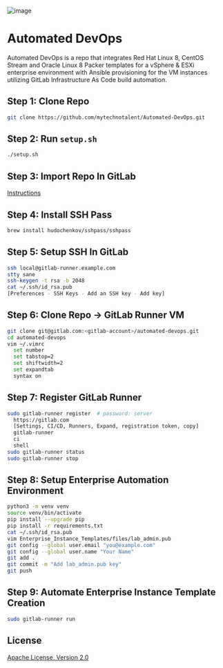 ![image](https://github.com/mytechnotalent/Automated-DevOps/blob/main/Automated%20DevOps.png?raw=true)

# Automated DevOps
Automated DevOps is a repo that integrates Red Hat Linux 8, CentOS Stream and Oracle Linux 8 Packer templates for a vSphere & ESXi enterprise environment with Ansible provisioning for the VM instances utilizing GitLab Infrastructure As Code build automation.

## Step 1: Clone Repo
```bash
git clone https://github.com/mytechnotalent/Automated-DevOps.git
```

## Step 2: Run `setup.sh`
```bash
./setup.sh
```

## Step 3: Import Repo In GitLab
[Instructions](https://docs.gitlab.com/ee/user/project/import/github.html)

## Step 4: Install SSH Pass
```bash
brew install hudochenkov/sshpass/sshpass
```

## Step 5: Setup SSH In GitLab
```bash
ssh local@gitlab-runner.example.com
stty sane
ssh-keygen -t rsa -b 2048
cat ~/.ssh/id_rsa.pub
[Preferences - SSH Keys - Add an SSH key - Add key]
```

## Step 6: Clone Repo -> GitLab Runner VM
```bash
git clone git@gitlab.com:<gitlab-account>/automated-devops.git
cd automated-devops
vim ~/.vimrc
  set number
  set tabstop=2    
  set shiftwidth=2
  set expandtab 
  syntax on
```

## Step 7: Register GitLab Runner
```bash
sudo gitlab-runner register  # password: server
  https://gitlab.com
  [Settings, CI/CD, Runners, Expand, registration token, copy]
  gitlab-runner
  ci
  shell
sudo gitlab-runner status
sudo gitlab-runner stop
```

## Step 8: Setup Enterprise Automation Environment
```bash
python3 -m venv venv
source venv/bin/activate
pip install --upgrade pip
pip install -r requirements.txt 
cat ~/.ssh/id_rsa.pub
vim Enterprise_Instance_Templates/files/lab_admin.pub
git config --global user.email "you@example.com"
git config --global user.name "Your Name"
git add .
git commit -m "Add lab_admin.pub key"
git push
```

## Step 9: Automate Enterprise Instance Template Creation
```bash
sudo gitlab-runner run
```

## License
[Apache License, Version 2.0](https://www.apache.org/licenses/LICENSE-2.0)
